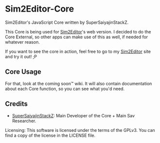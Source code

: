 # Sim2Editor-Core

Sim2Editor's JavaScript Core written by SuperSaiyajinStackZ.

This Core is being used for [Sim2Editor](https://github.com/SuperSaiyajinStackZ/Sim2Editor)'s web version. I decided to do the Core External, so other apps can make use of this as well, if needed for whatever reason.

If you want to see the core in action, feel free to go to my [Sim2Editor](https://supersaiyajinstackz.github.io/Sim2Editor) site and try it out! ;P


## Core Usage

For that, look at the coming soon:tm: wiki. It will also contain documentation about each Core function, so you can see what you'd need.

## Credits

- [SuperSaiyajinStackZ](https://github.com/SuperSaiyajinStackZ): Main Developer of the Core + Main Sav Researcher.


Licensing:
This software is licensed under the terms of the GPLv3. You can find a copy of the license in the LICENSE file.